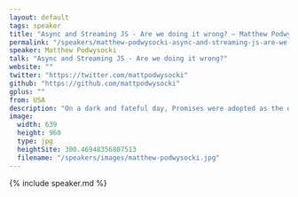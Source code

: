 ```yaml
---
layout: default
tags: speaker
title: "Async and Streaming JS - Are we doing it wrong? – Matthew Podwysocki"
permalink: "/speakers/matthew-podwysocki-async-and-streaming-js-are-we-doing-it-wrong.html"
speaker: Matthew Podwysocki
talk: "Async and Streaming JS - Are we doing it wrong?"
website: ""
twitter: "https://twitter.com/mattpodwysocki"
github: "https://github.com/mattpodwysocki"
gplus: ""
from: USA
description: "On a dark and fateful day, Promises were adopted as the default asynchronous implementation in JavaScript, much to the chagrin of Node community and the church of small modules.  So, we have callbacks, promises, generators? What about streams or even yet WHATWG Streams? What about events? What are we missing to make ourselves the most productive. This talk with deconstruct what we're doing, how we're doing it wrong, and have a rather opinionated way of how we move forward with sane async coding.  Together we can build a better future, I promise!"
image: 
  width: 639
  height: 960
  type: jpg
  heightSite: 300.46948356807513
  filename: "/speakers/images/matthew-podwysocki.jpg"
---
```


{% include speaker.md %}
